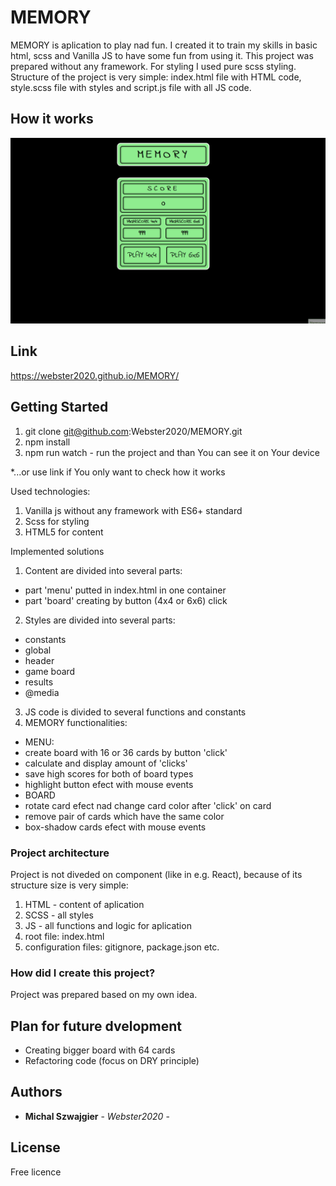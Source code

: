 # MEMORY

MEMORY is aplication to play nad fun. I created it to train my skills in basic html, scss and Vanilla JS to have some fun from using it. This project was prepared without any framework. For styling I used pure scss styling. Structure of the project is very simple: index.html file with HTML code, style.scss file with styles and script.js file with all JS code.

## How it works
![](MEMORY.gif)

## Link
https://webster2020.github.io/MEMORY/

## Getting Started
1. git clone git@github.com:Webster2020/MEMORY.git
2. npm install
3. npm run watch - run the project and than You can see it on Your device

*...or use link if You only want to check how it works

Used technologies:
 1. Vanilla js without any framework with ES6+ standard
 2. Scss for styling
 3. HTML5 for content

Implemented solutions

 1. Content are divided into several parts:
  - part 'menu' putted in index.html in one container
  - part 'board' creating by button (4x4 or 6x6) click 
 2. Styles are divided into several parts:
  - constants
  - global
  - header
  - game board
  - results
  - @media
 3. JS code is divided to several functions and constants
 4. MEMORY functionalities:
  - MENU:
  - create board with 16 or 36 cards by button 'click'
  - calculate and display amount of 'clicks'
  - save high scores for both of board types
  - highlight button efect with mouse events
  - BOARD
  - rotate card efect nad change card color after 'click' on card
  - remove pair of cards which have the same color
  - box-shadow cards efect with mouse events

### Project architecture

Project is not diveded on component (like in e.g. React), because of its structure size is very simple:
 1. HTML - content of aplication
 2. SCSS - all styles
 3. JS - all functions and logic for aplication
 4. root file: index.html
 5. configuration files: gitignore, package.json etc.

### How did I create this project?

Project was prepared based on my own idea.

## Plan for future dvelopment

 - Creating bigger board with 64 cards
 - Refactoring code (focus on DRY principle)

## Authors

* **Michal Szwajgier** - *Webster2020* - 

## License
Free licence

